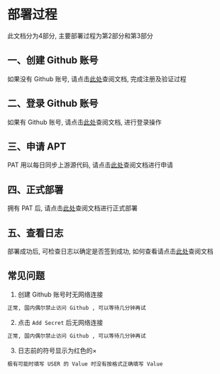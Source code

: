 # 部署过程

此文档分为4部分, 主要部署过程为第2部分和第3部分

## 一、创建 Github 账号

如果没有 Github 账号, 请点击[此处](xxx)查阅文档, 完成注册及验证过程

## 二、登录 Github 账号

如果有 Github 账号, 请点击[此处](xxx)查阅文档, 进行登录操作

## 三、申请 APT

PAT 用以每日同步上游源代码, 请点击[此处](xxx)查阅文档进行申请

## 四、正式部署

拥有 PAT 后, 请点击[此处](xxx)查阅文档进行正式部署

## 五、查看日志

部署成功后, 可检查日志以确定是否签到成功, 如何查看请点击[此处](xxx)查阅文档

## 常见问题

1. 创建 Github 账号时无网络连接

```txt
正常, 国内偶尔禁止访问 Github , 可以等待几分钟再试
```

2. 点击 `Add Secret` 后无网络连接

```txt
正常, 国内偶尔禁止访问 Github , 可以等待几分钟再试
```

3. 日志前的符号显示为红色的×

```txt
极有可能时填写 USER 的 Value 时没有按格式正确填写 Value
```